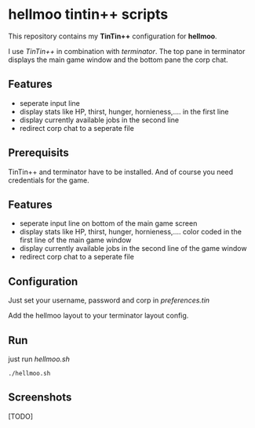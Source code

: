 # hellmoo tintin++ scripts
This repository contains my **TinTin++** configuration for **hellmoo**.

I use *TinTin++* in combination with *terminator*. The top pane in terminator displays the main game window and the bottom pane the corp chat.

## Features
* seperate input line
* display stats like HP, thirst, hunger, hornieness,.... in the first line
* display currently available jobs in the second line
* redirect corp chat to a seperate file

## Prerequisits
TinTin++ and terminator have to be installed. And of course you need credentials for the game.

## Features
* seperate input line on bottom of the main game screen
* display stats like HP, thirst, hunger, hornieness,.... color coded in the first line of the main game window
* display currently available jobs in the second line of the game window
* redirect corp chat to a seperate file

## Configuration
Just set your username, password and corp in *preferences.tin*

Add the hellmoo layout to your terminator layout config.

## Run
just run *hellmoo.sh*

    ./hellmoo.sh

## Screenshots
[TODO]